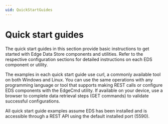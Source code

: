 ```yaml
---
uid: QuickStartGuides
---
```


# Quick start guides
The quick start guides in this section provide basic instructions to get started with Edge Data Store components and utilities. Refer to the respective configuration sections for detailed instructions on each EDS component or utility.

The examples in each quick start guide use curl, a commonly available tool on both Windows and Linux. You can use the same operations with any programming language or tool that supports making REST calls or configure EDS components with the EdgeCmd utility. If available on your device, use a browser to complete data retrieval steps (GET commands) to validate successful configurations.

All quick start guide examples assume EDS has been installed and is accessible through a REST API using the default installed port (5590).
